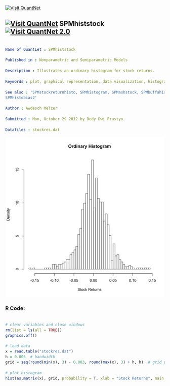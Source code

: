 
[<img src="https://github.com/QuantLet/Styleguide-and-FAQ/blob/master/pictures/banner.png" width="888" alt="Visit QuantNet">](http://quantlet.de/)

## [<img src="https://github.com/QuantLet/Styleguide-and-FAQ/blob/master/pictures/qloqo.png" alt="Visit QuantNet">](http://quantlet.de/) **SPMhiststock** [<img src="https://github.com/QuantLet/Styleguide-and-FAQ/blob/master/pictures/QN2.png" width="60" alt="Visit QuantNet 2.0">](http://quantlet.de/)

```yaml

Name of QuantLet : SPMhiststock

Published in : Nonparametric and Semiparametric Models

Description : Illustrates an ordinary histogram for stock returns.

Keywords : plot, graphical representation, data visualization, histogram, financial, returns, asset

See also : 'SPMstockreturnhisto, SPMhistogram, SPMashstock, SPMbuffahisto, SPMHistoConstruct,
SPMhistobias2'

Author : Awdesch Melzer

Submitted : Mon, October 29 2012 by Dedy Dwi Prastyo

Datafiles : stockres.dat

```

![Picture1](SPMhiststock-1.png)


### R Code:
```r

# clear variables and close windows
rm(list = ls(all = TRUE))
graphics.off()

# load data
x = read.table("stockres.dat")
h = 0.005  # bandwidth
grid = seq(round(min(x), 3) - 0.003, round(max(x), 3) + h, h)  # grid points

# plot histogram
hist(as.matrix(x), grid, probability = T, xlab = "Stock Returns", main = "Ordinary Histogram")

```

